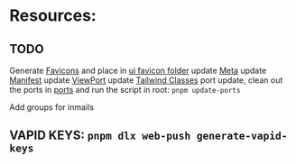 # Resources:

## TODO

Generate [Favicons](https://realfavicongenerator.net/) and place in [ui favicon folder](packages\ui\src\Favicons)
update [Meta](packages\snippets\src\meta.ts)
update [Manifest](packages\snippets\src\manifest.ts)
update [ViewPort](packages\snippets\src\viewport.ts)
update [Tailwind Classes](tooling\tailwind\base.ts)
port update, clean out the ports in [ports](tooling\config\ports) and run the script in root: `pnpm update-ports`

Add groups for inmails

## VAPID KEYS: `pnpm dlx web-push generate-vapid-keys`
